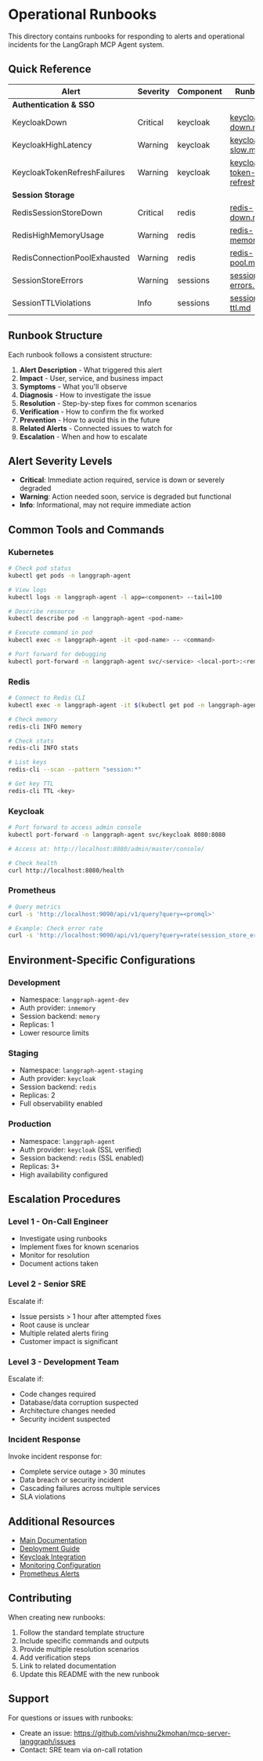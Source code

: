 # Operational Runbooks

This directory contains runbooks for responding to alerts and operational incidents for the LangGraph MCP Agent system.

## Quick Reference

| Alert | Severity | Component | Runbook |
|-------|----------|-----------|---------|
| **Authentication & SSO** |
| KeycloakDown | Critical | keycloak | [keycloak-down.md](./keycloak-down.md) |
| KeycloakHighLatency | Warning | keycloak | [keycloak-slow.md](./keycloak-slow.md) |
| KeycloakTokenRefreshFailures | Warning | keycloak | [keycloak-token-refresh.md](./keycloak-token-refresh.md) |
| **Session Storage** |
| RedisSessionStoreDown | Critical | redis | [redis-down.md](./redis-down.md) |
| RedisHighMemoryUsage | Warning | redis | [redis-memory.md](./redis-memory.md) |
| RedisConnectionPoolExhausted | Warning | redis | [redis-pool.md](./redis-pool.md) |
| SessionStoreErrors | Warning | sessions | [session-errors.md](./session-errors.md) |
| SessionTTLViolations | Info | sessions | [session-ttl.md](./session-ttl.md) |

## Runbook Structure

Each runbook follows a consistent structure:

1. **Alert Description** - What triggered this alert
2. **Impact** - User, service, and business impact
3. **Symptoms** - What you'll observe
4. **Diagnosis** - How to investigate the issue
5. **Resolution** - Step-by-step fixes for common scenarios
6. **Verification** - How to confirm the fix worked
7. **Prevention** - How to avoid this in the future
8. **Related Alerts** - Connected issues to watch for
9. **Escalation** - When and how to escalate

## Alert Severity Levels

- **Critical**: Immediate action required, service is down or severely degraded
- **Warning**: Action needed soon, service is degraded but functional
- **Info**: Informational, may not require immediate action

## Common Tools and Commands

### Kubernetes

```bash
# Check pod status
kubectl get pods -n langgraph-agent

# View logs
kubectl logs -n langgraph-agent -l app=<component> --tail=100

# Describe resource
kubectl describe pod -n langgraph-agent <pod-name>

# Execute command in pod
kubectl exec -n langgraph-agent -it <pod-name> -- <command>

# Port forward for debugging
kubectl port-forward -n langgraph-agent svc/<service> <local-port>:<remote-port>
```

### Redis

```bash
# Connect to Redis CLI
kubectl exec -n langgraph-agent -it $(kubectl get pod -n langgraph-agent -l app=redis-session -o jsonpath='{.items[0].metadata.name}') -- redis-cli -a "${REDIS_PASSWORD}"

# Check memory
redis-cli INFO memory

# Check stats
redis-cli INFO stats

# List keys
redis-cli --scan --pattern "session:*"

# Get key TTL
redis-cli TTL <key>
```

### Keycloak

```bash
# Port forward to access admin console
kubectl port-forward -n langgraph-agent svc/keycloak 8080:8080

# Access at: http://localhost:8080/admin/master/console/

# Check health
curl http://localhost:8080/health
```

### Prometheus

```bash
# Query metrics
curl -s 'http://localhost:9090/api/v1/query?query=<promql>'

# Example: Check error rate
curl -s 'http://localhost:9090/api/v1/query?query=rate(session_store_errors_total[5m])'
```

## Environment-Specific Configurations

### Development
- Namespace: `langgraph-agent-dev`
- Auth provider: `inmemory`
- Session backend: `memory`
- Replicas: 1
- Lower resource limits

### Staging
- Namespace: `langgraph-agent-staging`
- Auth provider: `keycloak`
- Session backend: `redis`
- Replicas: 2
- Full observability enabled

### Production
- Namespace: `langgraph-agent`
- Auth provider: `keycloak` (SSL verified)
- Session backend: `redis` (SSL enabled)
- Replicas: 3+
- High availability configured

## Escalation Procedures

### Level 1 - On-Call Engineer
- Investigate using runbooks
- Implement fixes for known scenarios
- Monitor for resolution
- Document actions taken

### Level 2 - Senior SRE
Escalate if:
- Issue persists > 1 hour after attempted fixes
- Root cause is unclear
- Multiple related alerts firing
- Customer impact is significant

### Level 3 - Development Team
Escalate if:
- Code changes required
- Database/data corruption suspected
- Architecture changes needed
- Security incident suspected

### Incident Response
Invoke incident response for:
- Complete service outage > 30 minutes
- Data breach or security incident
- Cascading failures across multiple services
- SLA violations

## Additional Resources

- [Main Documentation](../README.md)
- [Deployment Guide](../deployments/README.md)
- [Keycloak Integration](../integrations/keycloak.md)
- [Monitoring Configuration](../monitoring/prometheus/alerts/langgraph-agent.yaml)
- [Prometheus Alerts](../monitoring/prometheus/alerts/langgraph-agent.yaml)

## Contributing

When creating new runbooks:

1. Follow the standard template structure
2. Include specific commands and outputs
3. Provide multiple resolution scenarios
4. Add verification steps
5. Link to related documentation
6. Update this README with the new runbook

## Support

For questions or issues with runbooks:
- Create an issue: https://github.com/vishnu2kmohan/mcp-server-langgraph/issues
- Contact: SRE team via on-call rotation
